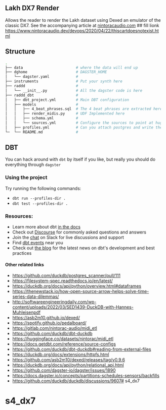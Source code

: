 ## Lakh DX7 Render

Allows the reader to render the Lakh dataset using Dexed an emulator of the classic DX7. See the accompanying article at [nintoracaudio.com]() ## fill lionk https://www.nintoracaudio.dev/devops/2020/04/22/thiscartdoesnotexist.html

## Structure

```bash
.
├── data                        # where the data will end up
├── dghome                      # DAGSTER_HOME
│   └── dagster.yaml            #     
├── instruments                 # Put your synth here
├── raddd                       # 
│   └── __init__.py             # All the dagster code is here
├── raddd_dbt                   # 
│   ├── dbt_project.yml         # Main DBT configuration    
│   ├── models                  # 
│   │   ├── 4_beat_phrases.sql  # The 4 beat phrases are extracted here            
│   │   ├── render_midis.py     # UDF Implemented here        
│   │   ├── schema.yml          #     
│   │   └── sources.yml         # Configure the sources to point at hugging face    
│   ├── profiles.yml            # Can you attach postgres and write the outputs there?
└─  └── README.md               # 
```
## DBT

You can hack around with `dbt` by itself if you like, but really you should do everything through `dagster`

### Using the project

Try running the following commands:
- `dbt run --profiles-dir .`
- `dbt test --profiles-dir .`


### Resources:
- Learn more about dbt [in the docs](https://docs.getdbt.com/docs/introduction)
- Check out [Discourse](https://discourse.getdbt.com/) for commonly asked questions and answers
- Join the [chat](https://community.getdbt.com/) on Slack for live discussions and support
- Find [dbt events](https://events.getdbt.com) near you
- Check out [the blog](https://blog.getdbt.com/) for the latest news on dbt's development and best practices

#### Other related links
- https://github.com/duckdb/postgres_scanner/pull/111
- https://filesystem-spec.readthedocs.io/en/latest/
- https://duckdb.org/docs/api/python/overview.html#dataframes
- https://thenewstack.io/how-open-source-arrow-helps-solve-time-series-data-dilemmas/
- http://softwareengineeringdaily.com/wp-content/uploads/2022/03/SED1439-DuckDB-with-Hannes-Muhleisenpdf
- https://asb2m10.github.io/dexed/
- https://spotify.github.io/pedalboard/
- https://gitlab.com/nintorac-audio/midi_etl
- https://github.com/duckdb/dbt-duckdb
- https://huggingface.co/datasets/nintorac/midi_etl
- https://docs.getdbt.com/reference/source-configs
- https://github.com/duckdb/dbt-duckdb#reading-from-external-files
- https://duckdb.org/docs/extensions/httpfs.html
- https://github.com/asb2m10/dexed/releases/tag/v0.9.6
- https://duckdb.org/docs/api/python/relational_api.html
- https://github.com/dagster-io/dagster/issues/1890
- https://docs.dagster.io/concepts/partitions-schedules-sensors/backfills
- https://github.com/duckdb/duckdb/discussions/9607# s4_dx7
# s4_dx7
